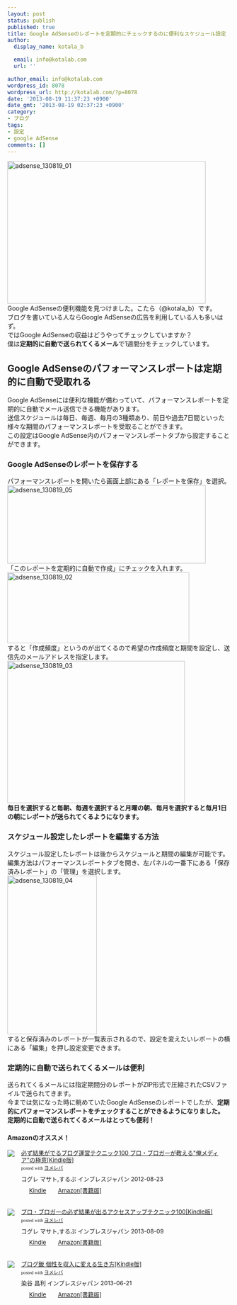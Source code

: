 ```yaml
---
layout: post
status: publish
published: true
title: Google AdSenseのレポートを定期的にチェックするのに便利なスケジュール設定
author:
  display_name: kotala_b

  email: info@kotalab.com
  url: ''

author_email: info@kotalab.com
wordpress_id: 8078
wordpress_url: http://kotalab.com/?p=8078
date: '2013-08-19 11:37:23 +0900'
date_gmt: '2013-08-19 02:37:23 +0900'
category:
- ブログ
tags:
- 設定
- google AdSense
comments: []
---
```

<p><img src="http://kotalab.com/wp-content/uploads/adsense_130819_01-448x322.jpg" alt="adsense_130819_01" width="448" height="322" class="alignnone size-large wp-image-8079" /><br />
Google AdSenseの便利機能を見つけました。こたら（@kotala_b）です。<br />
ブログを書いている人ならGoogle AdSenseの広告を利用している人も多いはず。<br />
ではGoogle AdSenseの収益はどうやってチェックしていますか？<br />
僕は<strong>定期的に自動で送られてくるメール</strong>で1週間分をチェックしています。<br />
<!--more--></p>
<h2>Google AdSenseのパフォーマンスレポートは定期的に自動で受取れる</h2>
<p>Google AdSenseには便利な機能が備わっていて、パフォーマンスレポートを定期的に自動でメール送信できる機能があります。<br />
送信スケジュールは毎日、毎週、毎月の3種類あり、前日や過去7日間といった様々な期間のパフォーマンスレポートを受取ることができます。<br />
この設定はGoogle AdSense内のパフォーマンスレポートタブから設定することができます。</p>
<h3>Google AdSenseのレポートを保存する</h3>
<p>パフォーマンスレポートを開いたら画面上部にある「レポートを保存」を選択。<br />
<img src="http://kotalab.com/wp-content/uploads/adsense_130819_05-448x177.jpg" alt="adsense_130819_05" width="448" height="177" class="alignnone size-large wp-image-8086" /><br />
「このレポートを定期的に自動で作成」にチェックを入れます。<br />
<img src="http://kotalab.com/wp-content/uploads/adsense_130819_02.jpg" alt="adsense_130819_02" width="411" height="160" class="alignnone size-full wp-image-8081" /><br />
すると「作成頻度」というのが出てくるので希望の作成頻度と期間を設定し、送信先のメールアドレスを指定します。<br />
<img src="http://kotalab.com/wp-content/uploads/adsense_130819_03.jpg" alt="adsense_130819_03" width="401" height="321" class="alignnone size-full wp-image-8082" /><br />
<strong>毎日を選択すると毎朝、毎週を選択すると月曜の朝、毎月を選択すると毎月1日の朝にレポートが送られてくるようになります。</strong></p>
<h3>スケジュール設定したレポートを編集する方法</h3>
<p>スケジュール設定したレポートは後からスケジュールと期間の編集が可能です。<br />
編集方法はパフォーマンスレポートタブを開き、左パネルの一番下にある「保存済みレポート」の「管理」を選択します。<br />
<img src="http://kotalab.com/wp-content/uploads/adsense_130819_04.jpg" alt="adsense_130819_04" width="202" height="358" class="alignnone size-full wp-image-8080" /><br />
すると保存済みのレポートが一覧表示されるので、設定を変えたいレポートの横にある「編集」を押し設定変更できます。</p>
<h3>定期的に自動で送られてくるメールは便利</h3>
<p>送られてくるメールには指定期間分のレポートがZIP形式で圧縮されたCSVファイルで送られてきます。<br />
今までは気になった時に眺めていたGoogle AdSenseのレポートでしたが、<strong>定期的にパフォーマンスレポートをチェックすることができるようになりました。</strong><br />
<strong>定期的に自動で送られてくるメールはとっても便利！</strong></p>
<h4 class="aam">Amazonのオススメ！</h4>
<div class="booklink-box" style="text-align:left;padding-bottom:20px;font-size:small;/zoom: 1;overflow: hidden;">
<div class="booklink-image" style="float:left;margin:0 15px 10px 0;"><a href="http://c.af.moshimo.com/af/c/click?a_id=374940&p_id=170&pc_id=185&pl_id=4062&s_v=b5Rz2P0601xu&url=http%3A%2F%2Fwww.amazon.co.jp%2Fexec%2Fobidos%2FASIN%2FB009NQ7MGM%2Fref%3Dnosim" name="booklink" rel="nofollow" target="_blank"><img src="http://ecx.images-amazon.com/images/I/51R5X8BZm-L._SL160_.jpg" style="border: none;" /></a></div>
<div class="booklink-info" style="line-height:120%;/zoom: 1;overflow: hidden;">
<div class="booklink-name" style="margin-bottom:10px;line-height:120%"><a href="http://c.af.moshimo.com/af/c/click?a_id=374940&p_id=170&pc_id=185&pl_id=4062&s_v=b5Rz2P0601xu&url=http%3A%2F%2Fwww.amazon.co.jp%2Fexec%2Fobidos%2FASIN%2FB009NQ7MGM%2Fref%3Dnosim" rel="nofollow" name="booklink" target="_blank">必ず結果がでるブログ運営テクニック100 プロ・ブロガーが教える"俺メディア"の極意[Kindle版]</a>
<div class="booklink-powered-date" style="font-size:8pt;margin-top:5px;font-family:verdana;line-height:120%">posted with <a href="http://yomereba.com" target="_blank">ヨメレバ</a></div>
</div>
<div class="booklink-detail" style="margin-bottom:5px;">コグレ マサト,するぷ インプレスジャパン 2012-08-23    </div>
<div class="booklink-link2" style="margin-top:10px;">
<div class="shoplinkkindle" style="display:inline;margin-right:5px;background: url('http://img.yomereba.com/tam_y.gif') 0 0 no-repeat;padding: 2px 0 2px 18px;white-space: nowrap;"><a href="http://c.af.moshimo.com/af/c/click?a_id=374940&p_id=170&pc_id=185&pl_id=4062&s_v=b5Rz2P0601xu&url=http%3A%2F%2Fwww.amazon.co.jp%2Fexec%2Fobidos%2FASIN%2FB009NQ7MGM%2F" rel="nofollow" target="_blank" >Kindle</a></div>
<div class="shoplinkamazon" style="display:inline;margin-right:5px;background: url('http://img.yomereba.com/tam_y.gif') 0 0 no-repeat;padding: 2px 0 2px 18px;white-space: nowrap;"><a href="http://c.af.moshimo.com/af/c/click?a_id=374940&p_id=170&pc_id=185&pl_id=4062&s_v=b5Rz2P0601xu&url=http%3A%2F%2Fwww.amazon.co.jp%2Fexec%2Fobidos%2FASIN%2F4844331779%2F" rel="nofollow" target="_blank" title="アマゾン" >Amazon[書籍版]</a></div>
</p></div>
</div>
<div class="booklink-footer" style="clear: left"></div>
</div>
<div class="booklink-box" style="text-align:left;padding-bottom:20px;font-size:small;/zoom: 1;overflow: hidden;">
<div class="booklink-image" style="float:left;margin:0 15px 10px 0;"><a href="http://c.af.moshimo.com/af/c/click?a_id=374940&p_id=170&pc_id=185&pl_id=4062&s_v=b5Rz2P0601xu&url=http%3A%2F%2Fwww.amazon.co.jp%2Fexec%2Fobidos%2FASIN%2FB00E9IYWJ4%2Fref%3Dnosim" name="booklink" rel="nofollow" target="_blank"><img src="http://ecx.images-amazon.com/images/I/51OmKlbWagL._SL160_.jpg" style="border: none;" /></a></div>
<div class="booklink-info" style="line-height:120%;/zoom: 1;overflow: hidden;">
<div class="booklink-name" style="margin-bottom:10px;line-height:120%"><a href="http://c.af.moshimo.com/af/c/click?a_id=374940&p_id=170&pc_id=185&pl_id=4062&s_v=b5Rz2P0601xu&url=http%3A%2F%2Fwww.amazon.co.jp%2Fexec%2Fobidos%2FASIN%2FB00E9IYWJ4%2Fref%3Dnosim" rel="nofollow" name="booklink" target="_blank">プロ・ブロガーの必ず結果が出るアクセスアップテクニック100[Kindle版]</a>
<div class="booklink-powered-date" style="font-size:8pt;margin-top:5px;font-family:verdana;line-height:120%">posted with <a href="http://yomereba.com" target="_blank">ヨメレバ</a></div>
</div>
<div class="booklink-detail" style="margin-bottom:5px;">コグレ マサト,するぷ インプレスジャパン 2013-08-09    </div>
<div class="booklink-link2" style="margin-top:10px;">
<div class="shoplinkkindle" style="display:inline;margin-right:5px;background: url('http://img.yomereba.com/tam_y.gif') 0 0 no-repeat;padding: 2px 0 2px 18px;white-space: nowrap;"><a href="http://c.af.moshimo.com/af/c/click?a_id=374940&p_id=170&pc_id=185&pl_id=4062&s_v=b5Rz2P0601xu&url=http%3A%2F%2Fwww.amazon.co.jp%2Fexec%2Fobidos%2FASIN%2FB00EERQPO0%2F" rel="nofollow" target="_blank" >Kindle</a></div>
<div class="shoplinkamazon" style="display:inline;margin-right:5px;background: url('http://img.yomereba.com/tam_y.gif') 0 0 no-repeat;padding: 2px 0 2px 18px;white-space: nowrap;"><a href="http://c.af.moshimo.com/af/c/click?a_id=374940&p_id=170&pc_id=185&pl_id=4062&s_v=b5Rz2P0601xu&url=http%3A%2F%2Fwww.amazon.co.jp%2Fexec%2Fobidos%2FASIN%2F4844334417%2F" rel="nofollow" target="_blank" title="アマゾン" >Amazon[書籍版]</a></div>
</p></div>
</div>
<div class="booklink-footer" style="clear: left"></div>
</div>
<div class="booklink-box" style="text-align:left;padding-bottom:20px;font-size:small;/zoom: 1;overflow: hidden;">
<div class="booklink-image" style="float:left;margin:0 15px 10px 0;"><a href="http://c.af.moshimo.com/af/c/click?a_id=374940&p_id=170&pc_id=185&pl_id=4062&s_v=b5Rz2P0601xu&url=http%3A%2F%2Fwww.amazon.co.jp%2Fexec%2Fobidos%2FASIN%2FB00DLVF3HU%2Fref%3Dnosim" name="booklink" rel="nofollow" target="_blank"><img src="http://ecx.images-amazon.com/images/I/41Uf-yNbusL._SL160_.jpg" style="border: none;" /></a></div>
<div class="booklink-info" style="line-height:120%;/zoom: 1;overflow: hidden;">
<div class="booklink-name" style="margin-bottom:10px;line-height:120%"><a href="http://c.af.moshimo.com/af/c/click?a_id=374940&p_id=170&pc_id=185&pl_id=4062&s_v=b5Rz2P0601xu&url=http%3A%2F%2Fwww.amazon.co.jp%2Fexec%2Fobidos%2FASIN%2FB00DLVF3HU%2Fref%3Dnosim" rel="nofollow" name="booklink" target="_blank">ブログ飯 個性を収入に変える生き方[Kindle版]</a>
<div class="booklink-powered-date" style="font-size:8pt;margin-top:5px;font-family:verdana;line-height:120%">posted with <a href="http://yomereba.com" target="_blank">ヨメレバ</a></div>
</div>
<div class="booklink-detail" style="margin-bottom:5px;">染谷 昌利 インプレスジャパン 2013-06-21    </div>
<div class="booklink-link2" style="margin-top:10px;">
<div class="shoplinkkindle" style="display:inline;margin-right:5px;background: url('http://img.yomereba.com/tam_y.gif') 0 0 no-repeat;padding: 2px 0 2px 18px;white-space: nowrap;"><a href="http://c.af.moshimo.com/af/c/click?a_id=374940&p_id=170&pc_id=185&pl_id=4062&s_v=b5Rz2P0601xu&url=http%3A%2F%2Fwww.amazon.co.jp%2Fexec%2Fobidos%2FASIN%2FB00DLVF3HU%2F" rel="nofollow" target="_blank" >Kindle</a></div>
<div class="shoplinkamazon" style="display:inline;margin-right:5px;background: url('http://img.yomereba.com/tam_y.gif') 0 0 no-repeat;padding: 2px 0 2px 18px;white-space: nowrap;"><a href="http://c.af.moshimo.com/af/c/click?a_id=374940&p_id=170&pc_id=185&pl_id=4062&s_v=b5Rz2P0601xu&url=http%3A%2F%2Fwww.amazon.co.jp%2Fexec%2Fobidos%2FASIN%2F4844334166%2F" rel="nofollow" target="_blank" title="アマゾン" >Amazon[書籍版]</a></div>
</p></div>
</div>
<div class="booklink-footer" style="clear: left"></div>
</div>
